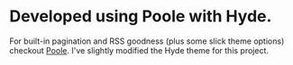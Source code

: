 # Developed using Poole with Hyde.

For built-in pagination and RSS goodness (plus some slick theme options) checkout [Poole](http://getpoole.com). I've slightly modified the Hyde theme for this project.

